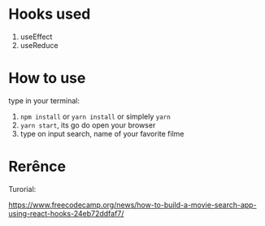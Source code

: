 # Hooks used
1. useEffect
2. useReduce

# How to use
type in your terminal: 
1.  `npm install` or `yarn install` or simplely `yarn`
2. `yarn start`, its go do open your browser 
3. type on input search, name of your favorite filme


# Rerênce
Turorial:

https://www.freecodecamp.org/news/how-to-build-a-movie-search-app-using-react-hooks-24eb72ddfaf7/

